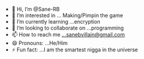 - 👋 Hi, I’m @Sane-RB
- 👀 I’m interested in ... Making/Pimpin the game
- 🌱 I’m currently learning ...encryption
- 💞️ I’m looking to collaborate on ...programming
- 📫 How to reach me ...sanebvillain@gmail.com
- 😄 Pronouns: ...He/Him
- ⚡ Fun fact: ...I am the smartest nigga in the universe

<!---
Sane-RB/Sane-RB is a ✨ special ✨ repository because its `README.md` (this file) appears on your GitHub profile.
You can click the Preview link to take a look at your changes.
--->
